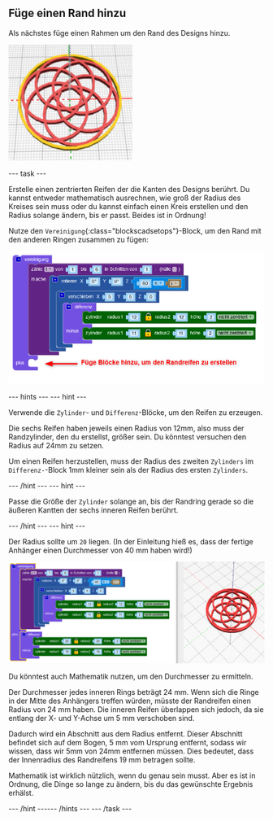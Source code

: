 ## Füge einen Rand hinzu

Als nächstes füge einen Rahmen um den Rand des Designs hinzu.

![Screenshot](images/pendant-border-show.png)

--- task ---

Erstelle einen zentrierten Reifen der die Kanten des Designs berührt. Du kannst entweder mathematisch ausrechnen, wie groß der Radius des Kreises sein muss oder du kannst einfach einen Kreis erstellen und den Radius solange ändern, bis er passt. Beides ist in Ordnung!

Nutze den `Vereinigung`{:class="blockscadsetops"}-Block, um den Rand mit den anderen Ringen zusammen zu fügen:

![Screenshot](images/pendant-union.png)

--- hints ---
 --- hint ---

Verwende die `Zylinder`- und `Differenz`-Blöcke, um den Reifen zu erzeugen.

Die sechs Reifen haben jeweils einen Radius von 12mm, also muss der Randzylinder, den du erstellst, größer sein. Du könntest versuchen den Radius auf 24mm zu setzen.

Um einen Reifen herzustellen, muss der Radius des zweiten `Zylinders` im `Differenz-`-Block 1mm kleiner sein als der Radius des ersten `Zylinders`.

--- /hint --- --- hint ---

Passe die Größe der `Zylinder` solange an, bis der Randring gerade so die äußeren Kantten der sechs inneren Reifen berührt.

--- /hint --- --- hint ---

Der Radius sollte um `20` liegen. (In der Einleitung hieß es, dass der fertige Anhänger einen Durchmesser von 40 mm haben wird!)

![Screenshot](images/pendant-border.png)

Du könntest auch Mathematik nutzen, um den Durchmesser zu ermitteln.

Der Durchmesser jedes inneren Rings beträgt 24 mm. Wenn sich die Ringe in der Mitte des Anhängers treffen würden, müsste der Randreifen einen Radius von 24 mm haben. Die inneren Reifen überlappen sich jedoch, da sie entlang der X- und Y-Achse um 5 mm verschoben sind.

Dadurch wird ein Abschnitt aus dem Radius entfernt. Dieser Abschnitt befindet sich auf dem Bogen, 5 mm vom Ursprung entfernt, sodass wir wissen, dass wir 5mm von 24mm entfernen müssen. Dies bedeutet, dass der Innenradius des Randreifens 19 mm betragen sollte.

Mathematik ist wirklich nützlich, wenn du genau sein musst. Aber es ist in Ordnung, die Dinge so lange zu ändern, bis du das gewünschte Ergebnis erhälst.

--- /hint ------ /hints --- --- /task ---
